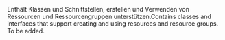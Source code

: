 <Namespace Name="Microsoft.Azure.Management.ResourceManager">
  <Docs>
    <summary><span data-ttu-id="0f461-101">Enthält Klassen und Schnittstellen, erstellen und Verwenden von Ressourcen und Ressourcengruppen unterstützen.</span><span class="sxs-lookup"><span data-stu-id="0f461-101">Contains classes and interfaces that support creating and using resources and resource groups.</span></span></summary> 
    <remarks>To be added.</remarks>
  </Docs>
</Namespace>

